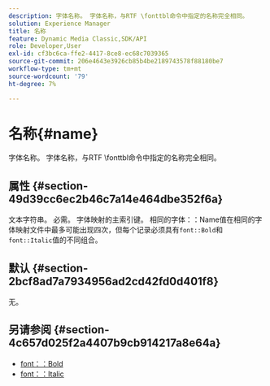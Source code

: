 ```yaml
---
description: 字体名称。 字体名称，与RTF \fonttbl命令中指定的名称完全相同。
solution: Experience Manager
title: 名称
feature: Dynamic Media Classic,SDK/API
role: Developer,User
exl-id: cf3bc6ca-ffe2-4417-8ce8-ec68c7039365
source-git-commit: 206e4643e3926cb85b4be2189743578f88180be7
workflow-type: tm+mt
source-wordcount: '79'
ht-degree: 7%

---
```


# 名称{#name}

字体名称。 字体名称，与RTF \fonttbl命令中指定的名称完全相同。

## 属性 {#section-49d39cc6ec2b46c7a14e464dbe352f6a}

文本字符串。 必需。 字体映射的主索引键。 相同的字体：：Name值在相同的字体映射文件中最多可能出现四次，但每个记录必须具有`font::Bold`和`font::Italic`值的不同组合。

## 默认 {#section-2bcf8ad7a7934956ad2cd42fd0d401f8}

无。

## 另请参阅 {#section-4c657d025f2a4407b9cb914217a8e64a}

* [font：：Bold](r-bold-font.md#reference_F7B017EF67574A29ABFC3954AB64159C)
* [font：：Italic](r-italic-font.md#reference_DC04A532B34A41AF81B0B9644ACFAAD6)
